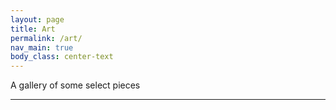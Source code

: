 ```yaml
---
layout: page
title: Art
permalink: /art/
nav_main: true
body_class: center-text
---
```


A gallery of some select pieces

---